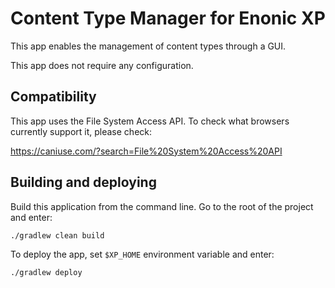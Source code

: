 # Content Type Manager for Enonic XP

This app enables the management of content types through a GUI.

This app does not require any configuration.

## Compatibility

This app uses the File System Access API. To check what browsers currently support it, please check:

https://caniuse.com/?search=File%20System%20Access%20API

## Building and deploying

Build this application from the command line. Go to the root of the project and enter:

    ./gradlew clean build

To deploy the app, set `$XP_HOME` environment variable and enter:

    ./gradlew deploy
